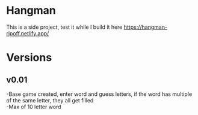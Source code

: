 # Hangman
This is a side project, test it while I build it here
https://hangman-ripoff.netlify.app/

# Versions

## v0.01
-Base game created, enter word and guess letters, if the word has multiple of the same letter, they all get filled<br/>
-Max of 10 letter word
